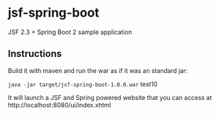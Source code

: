 # jsf-spring-boot
JSF 2.3 + Spring Boot 2 sample application

## Instructions
Build it with maven and run the war as if it was an standard jar:

`java -jar target/jsf-spring-boot-1.0.0.war`
test10

It will launch a JSF and Spring powered website that you can access at http://localhost:8080/ui/index.xhtml

